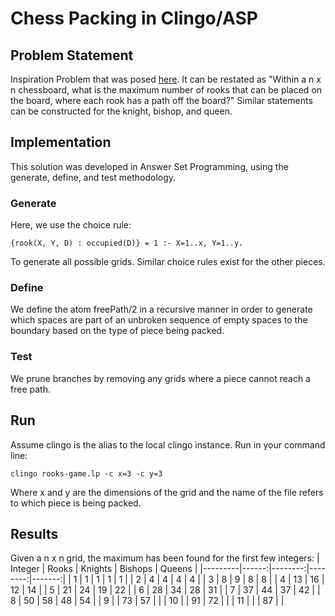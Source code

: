 # Chess Packing in Clingo/ASP
## Problem Statement
Inspiration Problem that was posed [here](https://veniamin-ilmer.github.io/ship-city).
It can be restated as "Within a n x n chessboard, what is the maximum number of rooks that can be placed on the board, where each rook has a path off the board?" Similar statements can be constructed for the knight, bishop, and queen.
## Implementation
This solution was developed in Answer Set Programming, using the generate, define, and test methodology.
### Generate
Here, we use the choice rule:

`{rook(X, Y, D) : occupied(D)} = 1 :- X=1..x, Y=1..y.`

To generate all possible grids. Similar choice rules exist for the other pieces.
### Define
We define the atom freePath/2 in a recursive manner in order to generate which spaces are part of an unbroken sequence of empty spaces to the boundary based on the type of piece being packed.
### Test
We prune branches by removing any grids where a piece cannot reach a free path.
## Run
Assume clingo is the alias to the local clingo instance.
Run in your command line:

`clingo rooks-game.lp -c x=3 -c y=3`

Where x and y are the dimensions of the grid and the name of the file refers to which piece is being packed.
## Results
Given a n x n grid, the maximum has been found for the first few integers:
| Integer | Rooks | Knights | Bishops | Queens |
|---------|------:|--------:|--------:|-------:|
| 1       |     1 |       1 |       1 |      1 |
| 2       |     4 |       4 |       4 |      4 |
| 3       |     8 |       9 |       8 |      8 |
| 4       |    13 |      16 |      12 |     14 |
| 5       |    21 |      24 |      19 |     22 |
| 6       |    28 |      34 |      28 |     31 |
| 7       |    37 |      44 |      37 |     42 |
| 8       |    50 |      58 |      48 |     54 |
| 9       |       |      73 |      57 |        |
| 10      |       |      91 |      72 |        |
| 11      |       |         |      87 |        |
